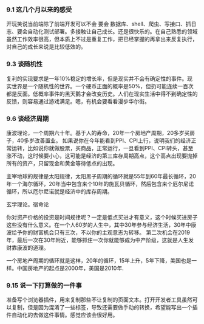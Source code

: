 ### 9.1 这几个月以来的感受
开玩笑说当前端除了前端开发可以不会  要会 数据库、shell、爬虫、写接口、抓日志、要会自动化测试部署。多接触让自己成长。还是很快乐的。在自己熟悉的领域虽然工作效率很高，但本质上不过是重复工作，把已经掌握的再拿出来反复执行，对自己的成长来说是比较低效的。

### 9.3 谈随机性
复利的实现要求是一年10%稳定的增长率，但是现实并不会有确定性的事件。现实世界是一个随机性的世界。一个硬币正面的概率是50%，但扔可能连续一百次都是反面。低概率事件的黑天鹅才会改变历史。人们在现实生活中得不到确定性的反馈，则容易通过游戏满足。嗯，有机会要看看漫步华尔街。

### 9.6 谈经济周期
康波理论，一个周期六十年。基于人的寿命，20年一个房地产周期，20多岁买房子，40多岁改善置业。
如果说你在今年能看到PPI、CPI上行，说明我们的经济正常运转，比如说你就做股票，买商品，正常运行，一旦看到PPI、CPI转头，甚至涨不动，这时候要小心，这可能是经济的第三库存周期高点，这个高点出现要抛掉所有的资产，只留现金和黄金等待低点的出现。

主宰地球的规律是太阳规律，太阳黑子周期的循环就是55年到60年最长循环，20年一个海尔循环，20年当中包含来个10年的施瓦贝循环，然后包含来个厄尔尼诺循环，所以厄尔尼诺就是经济中的库存周期。

玄学理论。宿命论

你对资产价格的投资是时间规律呢？一定是低点买进才有意义，这个时候买进房子这些没有什么意义。在一个人60岁的人生中，其中30年参与经济生活，30年中康波给予你的财富机会只有三次，不以你的主观意志为转移。
第二次机会在2019年，最后一次在30年附近，能够抓住一次你就能够成为中产阶级，这就是人生发财靠康波的道理。

一个房地产周期的循环就是这样，20年的循环，15年上升，5年下降，美国也是一样。中国房地产的起点是2000年，美国是2010年.

### 9.15 说一下打算做的一件事
准备写个浏览器插件，用来复制那些不让复制的页面文本。打开开发者工具虽然可以复制，但是因为混淆了一些标签，导致还需要做手动的转换，希望能写出一个插件自动化的去做这件事情。感觉应该会很好用。